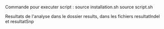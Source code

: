 Commande pour executer script :
    source installation.sh
    source script.sh

Resultats de l'analyse dans le dossier results, dans les fichiers resultatIndel et resultatSnp
